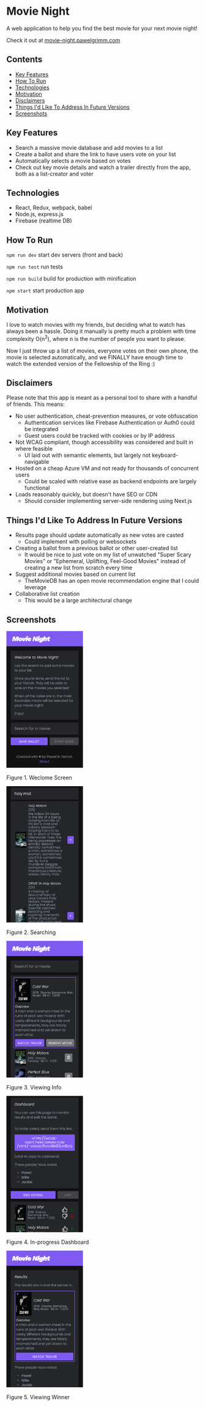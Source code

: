 # Movie Night

A web application to help you find the best movie for your next movie night! 

Check it out at [movie-night.pawelgrimm.com](https://movie-night.pawelgrimm.com)

## Contents

- [Key Features](#key-features)
- [How To Run](#how-to-run)
- [Technologies](#technologies)
- [Motivation](#motivation)
- [Disclaimers](#disclaimers)
- [Things I'd Like To Address In Future Versions](#things-id-like-to-address-in-future-versions)
- [Screenshots](#screenshots)

## Key Features

 - Search a massive movie database and add movies to a list
 - Create a ballot and share the link to have users vote on your list
 - Automatically selects a movie based on votes
 - Check out key movie details and watch a trailer directly from the app, both as a list-creator and voter

## Technologies

 - React, Redux, webpack, babel
 - Node.js, express.js
 - Firebase (realtime DB)
 
## How To Run

`npm run dev`
start dev servers (front and back)

`npm run test`
run tests

`npm run build`
build for production with minification

`npm start`
start production app

## Motivation

I love to watch movies with my friends, but deciding what to watch has always been a hassle. 
Doing it manually is pretty much a problem with time complexity O(n<sup>2</sup>), where n is the number of people you want to please.

Now I just throw up a list of movies, everyone votes on their own phone, the movie is selected automatically, and we FINALLY have enough time to watch the extended version of the Fellowship of the Ring :)

## Disclaimers

Please note that this app is meant as a personal tool to share with a handful of friends. This means:

 - No user authentication, cheat-prevention measures, or vote obfuscation
   - Authentication services like Firebase Authentication or Auth0 could be integrated
   - Guest users could be tracked with cookies or by IP address
 - Not WCAG compliant, though accessibility was considered and built in where feasible
   - UI laid out with semantic elements, but largely not keyboard-navigable
 - Hosted on a cheap Azure VM and not ready for thousands of concurrent users
   - Could be scaled with relative ease as backend endpoints are largely functional
 - Loads reasonably quickly, but doesn't have SEO or CDN
   - Should consider implementing server-side rendering using Next.js 
   
## Things I'd Like To Address In Future Versions

 - Results page should update automatically as new votes are casted
   - Could implement with polling or websockets
 - Creating a ballot from a previous ballot or other user-created list
   - It would be nice to just vote on my list of unwatched "Super Scary Movies" or "Ephemeral, Uplifting, Feel-Good Movies" instead of creating a new list from scratch every time
 - Suggest additional movies based on current list
   - TheMovieDB has an open movie recommendation engine that I could leverage
 - Collaborative list creation
   - This would be a large architectural change

## Screenshots

<img src="/screenshots/welcome.png" width="200px" />

Figure 1. Weclome Screen

<img src="/screenshots/search.png" width="200px" />

Figure 2. Searching

<img src="/screenshots/info.png" width="200px" />

Figure 3. Viewing Info

<img src="/screenshots/results.png" width="200px" />

Figure 4. In-progress Dashboard

<img src="/screenshots/end.png" width="200px" />

Figure 5. Viewing Winner
